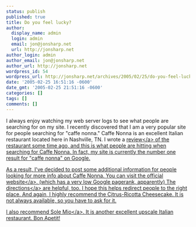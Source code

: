 ```yaml
---
status: publish
published: true
title: Do you feel lucky?
author:
  display_name: admin
  login: admin
  email: jon@jonsharp.net
  url: http://jonsharp.net
author_login: admin
author_email: jon@jonsharp.net
author_url: http://jonsharp.net
wordpress_id: 54
wordpress_url: http://jonsharp.net/archives/2005/02/25/do-you-feel-lucky/
date: '2005-02-25 16:51:16 -0600'
date_gmt: '2005-02-25 21:51:16 -0600'
categories: []
tags: []
comments: []
---
```

<p>I always enjoy watching my web server logs to see what people are searching for on my site.  I recently discovered that I am a very popular site for people searching for "caffe nonna."  Caffe Nonna is an excellent Italian restaurant located here in Nashville, TN.  I wrote a <a href="http:&#47;&#47;jonsharp.net&#47;archives&#47;2004&#47;08&#47;03&#47;caffe-nonna&#47;">review<&#47;a> of the restaurant some time ago, and this is what people are hitting when searching for Caffe Nonna.  In fact, my site is currently the number one result for "caffe nonna" on Google.</p>
<p>As a result, I've decided to post some additional information for people looking for more info about Caffe Nonna.  You can visit the official <a href="http:&#47;&#47;www.cafenonna.com&#47;">website<&#47;a>. (which has a very low Google pagerank, apparently) The <a href="http:&#47;&#47;www.cafenonna.com&#47;directions.htm">directions<&#47;a> are helpful, too.  I hope this helps redirect people to the right place.  And again, I highly recommend the Citrus-Ricotta Cheesecake.  It is not always available, so you have to ask for it.</p>
<p>I also recommend <a href="http:&#47;&#47;www.solemionash.com">Sole Mio<&#47;a>.  It is another excellent upscale Italian restaurant.  Bon Apetit!</p>

